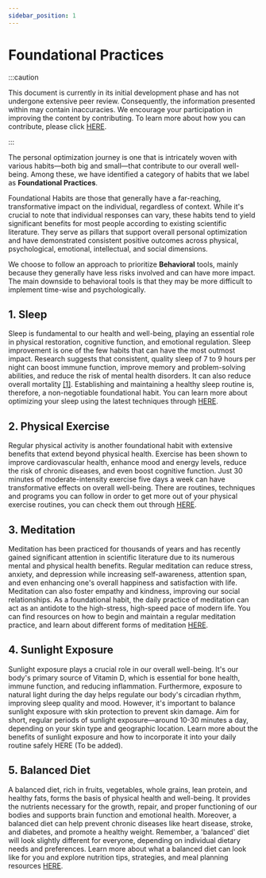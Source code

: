 ```yaml
---
sidebar_position: 1
---
```


# Foundational Practices

:::caution

This document is currently in its initial development phase and has not undergone extensive peer review. Consequently, the information presented within may contain inaccuracies. We encourage your participation in improving the content by contributing. To learn more about how you can contribute, please click [HERE](/A%20General%20Overview/Contributing).

:::

The personal optimization journey is one that is intricately woven with various habits—both big and small—that contribute to our overall well-being. Among these, we have identified a category of habits that we label as **Foundational Practices**.

Foundational Habits are those that generally have a far-reaching, transformative impact on the individual, regardless of context. While it's crucial to note that individual responses can vary, these habits tend to yield significant benefits for most people according to existing scientific literature. They serve as pillars that support overall personal optimization and have demonstrated consistent positive outcomes across physical, psychological, emotional, intellectual, and social dimensions.

We choose to follow an approach to prioritize **Behavioral** tools, mainly because they generally have less risks involved and can have more impact. The main downside to behavioral tools is that they may be more difficult to implement time-wise and psychologically.

## 1. Sleep

Sleep is fundamental to our health and well-being, playing an essential role in physical restoration, cognitive function, and emotional regulation. Sleep improvement is one of the few habits that can have the most outmost impact. Research suggests that consistent, quality sleep of 7 to 9 hours per night can boost immune function, improve memory and problem-solving abilities, and reduce the risk of mental health disorders. It can also reduce overall mortality [[1]](https://www.google.com/url?sa=t&rct=j&q=&esrc=s&source=web&cd=&cad=rja&uact=8&ved=2ahUKEwj-35Dvy4H_AhWzLLkGHbKPCiQQFnoECC0QAQ&url=https%3A%2F%2Fwww.amazon.com%2FWhy-We-Sleep-Unlocking-Dreams%2Fdp%2F1501144316&usg=AOvVaw0eXtmCJnYRqJMKP5SdzyxM). Establishing and maintaining a healthy sleep routine is, therefore, a non-negotiable foundational habit. You can learn more about optimizing your sleep using the latest techniques through [HERE](/Section%20-%20Sleep/Sleep).

## 2. Physical Exercise

Regular physical activity is another foundational habit with extensive benefits that extend beyond physical health. Exercise has been shown to improve cardiovascular health, enhance mood and energy levels, reduce the risk of chronic diseases, and even boost cognitive function. Just 30 minutes of moderate-intensity exercise five days a week can have transformative effects on overall well-being. There are routines, techniques and programs you can follow in order to get more out of your physical exercise routines, you can check them out through [HERE](/Section%20-%20Physical%20Exercise/PhysicalExercise).

## 3. Meditation

Meditation has been practiced for thousands of years and has recently gained significant attention in scientific literature due to its numerous mental and physical health benefits. Regular meditation can reduce stress, anxiety, and depression while increasing self-awareness, attention span, and even enhancing one's overall happiness and satisfaction with life. Meditation can also foster empathy and kindness, improving our social relationships. As a foundational habit, the daily practice of meditation can act as an antidote to the high-stress, high-speed pace of modern life. You can find resources on how to begin and maintain a regular meditation practice, and learn about different forms of meditation [HERE](/Section%20-%20Meditation/Meditation).

## 4. Sunlight Exposure

Sunlight exposure plays a crucial role in our overall well-being. It's our body's primary source of Vitamin D, which is essential for bone health, immune function, and reducing inflammation. Furthermore, exposure to natural light during the day helps regulate our body's circadian rhythm, improving sleep quality and mood. However, it's important to balance sunlight exposure with skin protection to prevent skin damage. Aim for short, regular periods of sunlight exposure—around 10-30 minutes a day, depending on your skin type and geographic location. Learn more about the benefits of sunlight exposure and how to incorporate it into your daily routine safely HERE (To be added).

## 5. Balanced Diet

A balanced diet, rich in fruits, vegetables, whole grains, lean protein, and healthy fats, forms the basis of physical health and well-being. It provides the nutrients necessary for the growth, repair, and proper functioning of our bodies and supports brain function and emotional health. Moreover, a balanced diet can help prevent chronic diseases like heart disease, stroke, and diabetes, and promote a healthy weight. Remember, a 'balanced' diet will look slightly different for everyone, depending on individual dietary needs and preferences. Learn more about what a balanced diet can look like for you and explore nutrition tips, strategies, and meal planning resources [HERE](/Section%20-%20Balanced%20Diet/BalancedDiet).
